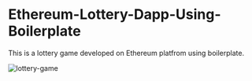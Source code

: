 # Ethereum-Lottery-Dapp-Using-Boilerplate
This is a lottery game developed on Ethereum platfrom using boilerplate.

![lottery-game](https://user-images.githubusercontent.com/24249646/88930919-c7139500-d299-11ea-9ebc-cad64d781fbf.png)
